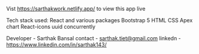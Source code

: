 Vist https://sarthakwork.netlify.app/ to view this app live

Tech stack used:
React and various packages
Bootstrap 5
HTML
CSS
Apex chart
React-icons
uuid
concurrently

Developer - Sarthak Bansal
contact - sarthak.tiet@gmail.com
linkedn - https://www.linkedin.com/in/sarthak143/
